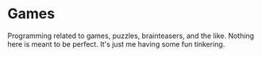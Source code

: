 # Games
Programming related to games, puzzles, brainteasers, and the like. Nothing here is meant to be perfect. It's just me having some fun tinkering.
